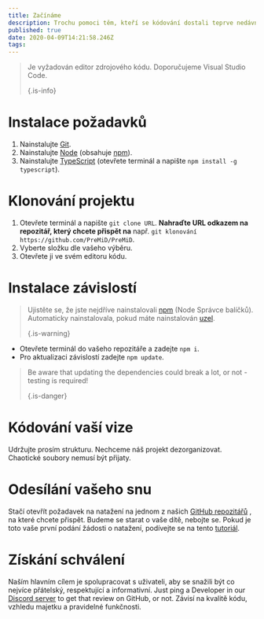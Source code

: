 ```yaml
---
title: Začínáme
description: Trochu pomoci těm, kteří se kódování dostali teprve nedávno
published: true
date: 2020-04-09T14:21:58.246Z
tags:
---
```


> Je vyžadován editor zdrojového kódu. Doporučujeme Visual Studio Code. 
> 
> {.is-info}

# Instalace požadavků
1. Nainstalujte [Git](https://git-scm.com/).
2. Nainstalujte [Node](https://nodejs.org/en/) (obsahuje [npm](https://www.npmjs.com/)).
3. Nainstalujte [TypeScript](https://www.typescriptlang.org/index.html#download-links) (otevřete terminál a napište `npm install -g typescript`).

# Klonování projektu
1. Otevřete terminál a napište `git clone URL`. **Nahraďte URL odkazem na repozitář, který chcete přispět na** např. `git klonování https://github.com/PreMiD/PreMiD`.
2. Vyberte složku dle vašeho výběru.
3. Otevřete ji ve svém editoru kódu.

# Instalace závislostí
> Ujistěte se, že jste nejdříve nainstalovali [npm](https://www.npmjs.com/) (Node Správce balíčků). Automaticky nainstalovala, pokud máte nainstalován [uzel](https://nodejs.org/en/). 
> 
> {.is-warning}

- Otevřete terminál do vašeho repozitáře a zadejte `npm i`.
- Pro aktualizaci závislostí zadejte `npm update`.

> Be aware that updating the dependencies could break a lot, or not - testing is required! 
> 
> {.is-danger}

# Kódování vaší vize
Udržujte prosím strukturu. Nechceme náš projekt dezorganizovat. Chaotické soubory nemusí být přijaty.

# Odesílání vašeho snu
Stačí otevřít požadavek na natažení na jednom z našich [GitHub repozitářů](https://github.com/PreMiD/) , na které chcete přispět. Budeme se starat o vaše dítě, nebojte se. Pokud je toto vaše první podání žádosti o natažení, podívejte se na tento [tutoriál](https://help.github.com/en/articles/creating-a-pull-request).

# Získání schválení
Naším hlavním cílem je spolupracovat s uživateli, aby se snažili být co nejvíce přátelský, respektující a informativní. Just ping a Developer in our [Discord server](https://discord.gg/WvfVZ8T) to get that review on GitHub, or not. Závisí na kvalitě kódu, vzhledu majetku a pravidelné funkčnosti.